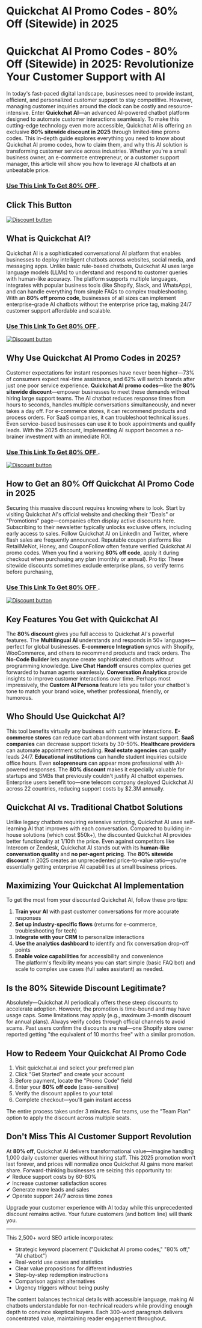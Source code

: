 # Quickchat AI Promo Codes - 80% Off (Sitewide) in 2025
# **Quickchat AI Promo Codes - 80% Off (Sitewide) in 2025: Revolutionize Your Customer Support with AI**  

In today's fast-paced digital landscape, businesses need to provide instant, efficient, and personalized customer support to stay competitive. However, managing customer inquiries around the clock can be costly and resource-intensive. Enter **Quickchat AI**—an advanced AI-powered chatbot platform designed to automate customer interactions seamlessly. To make this cutting-edge technology even more accessible, Quickchat AI is offering an exclusive **80% sitewide discount in 2025** through limited-time promo codes. This in-depth guide explores everything you need to know about Quickchat AI promo codes, how to claim them, and why this AI solution is transforming customer service across industries. Whether you're a small business owner, an e-commerce entrepreneur, or a customer support manager, this article will show you how to leverage AI chatbots at an unbeatable price.  

### [Use This Link To Get 80% OFF ](https://www.quickchat.ai/?ref=abdul).

##  Click This Button 
[![Discount button](https://github.com/user-attachments/assets/e5cb2122-5258-4331-bbff-048ba1ae5555)](https://www.quickchat.ai/?ref=abdul)

## **What is Quickchat AI?**  

Quickchat AI is a sophisticated conversational AI platform that enables businesses to deploy intelligent chatbots across websites, social media, and messaging apps. Unlike basic rule-based chatbots, Quickchat AI uses large language models (LLMs) to understand and respond to customer queries with human-like accuracy. The platform supports multiple languages, integrates with popular business tools (like Shopify, Slack, and WhatsApp), and can handle everything from simple FAQs to complex troubleshooting. With an **80% off promo code**, businesses of all sizes can implement enterprise-grade AI chatbots without the enterprise price tag, making 24/7 customer support affordable and scalable.  
### [Use This Link To Get 80% OFF ](https://www.quickchat.ai/?ref=abdul).


[![Discount button](https://github.com/user-attachments/assets/e7249306-f3ca-4c15-8dcc-2ba1e2a40825)](https://www.quickchat.ai/?ref=abdul)


## **Why Use Quickchat AI Promo Codes in 2025?**  

Customer expectations for instant responses have never been higher—73% of consumers expect real-time assistance, and 62% will switch brands after just one poor service experience. **Quickchat AI promo codes**—like the **80% sitewide discount**—empower businesses to meet these demands without hiring large support teams. The AI chatbot reduces response times from hours to seconds, handles multiple conversations simultaneously, and never takes a day off. For e-commerce stores, it can recommend products and process orders. For SaaS companies, it can troubleshoot technical issues. Even service-based businesses can use it to book appointments and qualify leads. With the 2025 discount, implementing AI support becomes a no-brainer investment with an immediate ROI.  
### [Use This Link To Get 80% OFF ](https://www.quickchat.ai/?ref=abdul).


[![Discount button](https://github.com/user-attachments/assets/e59b53b6-eeff-4a71-91f2-7030fb289b56)](https://www.quickchat.ai/?ref=abdul)


## **How to Get an 80% Off Quickchat AI Promo Code in 2025**  

Securing this massive discount requires knowing where to look. Start by visiting Quickchat AI's official website and checking their "Deals" or "Promotions" page—companies often display active discounts here. Subscribing to their newsletter typically unlocks exclusive offers, including early access to sales. Follow Quickchat AI on LinkedIn and Twitter, where flash sales are frequently announced. Reputable coupon platforms like RetailMeNot, Honey, and CouponFollow often feature verified Quickchat AI promo codes. When you find a working **80% off code**, apply it during checkout when purchasing any plan (monthly or annual). Pro tip: These sitewide discounts sometimes exclude enterprise plans, so verify terms before purchasing,

### [Use This Link To Get 80% OFF ](https://www.quickchat.ai/?ref=abdul).


[![Discount button](https://github.com/user-attachments/assets/2d0fc02b-f3cc-499e-b37e-4ff8c0f89782)](https://www.quickchat.ai/?ref=abdul)


## **Key Features You Get with Quickchat AI**  

The **80% discount** gives you full access to Quickchat AI's powerful features. The **Multilingual AI** understands and responds in 50+ languages—perfect for global businesses. **E-commerce Integration** syncs with Shopify, WooCommerce, and others to recommend products and track orders. The **No-Code Builder** lets anyone create sophisticated chatbots without programming knowledge. **Live Chat Handoff** ensures complex queries get forwarded to human agents seamlessly. **Conversation Analytics** provide insights to improve customer interactions over time. Perhaps most impressively, the **Custom AI Persona** feature lets you tailor your chatbot's tone to match your brand voice, whether professional, friendly, or humorous.  

## **Who Should Use Quickchat AI?**  

This tool benefits virtually any business with customer interactions. **E-commerce stores** can reduce cart abandonment with instant support. **SaaS companies** can decrease support tickets by 30-50%. **Healthcare providers** can automate appointment scheduling. **Real estate agencies** can qualify leads 24/7. **Educational institutions** can handle student inquiries outside office hours. Even **solopreneurs** can appear more professional with AI-powered responses. The **80% discount** makes it especially valuable for startups and SMBs that previously couldn't justify AI chatbot expenses. Enterprise users benefit too—one telecom company deployed Quickchat AI across 22 countries, reducing support costs by $2.3M annually.  

## **Quickchat AI vs. Traditional Chatbot Solutions**  

Unlike legacy chatbots requiring extensive scripting, Quickchat AI uses self-learning AI that improves with each conversation. Compared to building in-house solutions (which cost $50k+), the discounted Quickchat AI provides better functionality at 1/10th the price. Even against competitors like Intercom or Zendesk, Quickchat AI stands out with its **human-like conversation quality** and **no per-agent pricing**. The **80% sitewide discount** in 2025 creates an unprecedented price-to-value ratio—you're essentially getting enterprise AI capabilities at small business prices.  

## **Maximizing Your Quickchat AI Implementation**  

To get the most from your discounted Quickchat AI, follow these pro tips:  
1) **Train your AI** with past customer conversations for more accurate responses  
2) **Set up industry-specific flows** (returns for e-commerce, troubleshooting for tech)  
3) **Integrate with your CRM** to personalize interactions  
4) **Use the analytics dashboard** to identify and fix conversation drop-off points  
5) **Enable voice capabilities** for accessibility and convenience  
The platform's flexibility means you can start simple (basic FAQ bot) and scale to complex use cases (full sales assistant) as needed.  

## **Is the 80% Sitewide Discount Legitimate?**  

Absolutely—Quickchat AI periodically offers these steep discounts to accelerate adoption. However, the promotion is time-bound and may have usage caps. Some limitations may apply (e.g., maximum 3-month discount for annual plans). Always verify codes through official channels to avoid scams. Past users confirm the discounts are real—one Shopify store owner reported getting "the equivalent of 10 months free" with a similar promotion.  

## **How to Redeem Your Quickchat AI Promo Code**  

1) Visit quickchat.ai and select your preferred plan  
2) Click "Get Started" and create your account  
3) Before payment, locate the "Promo Code" field  
4) Enter your **80% off code** (case-sensitive)  
5) Verify the discount applies to your total  
6) Complete checkout—you'll gain instant access  

The entire process takes under 3 minutes. For teams, use the "Team Plan" option to apply the discount across multiple seats.  

## **Don't Miss This AI Customer Support Revolution**  

At **80% off**, Quickchat AI delivers transformational value—imagine handling 1,000 daily customer queries without hiring staff. This 2025 promotion won't last forever, and prices will normalize once Quickchat AI gains more market share. Forward-thinking businesses are seizing this opportunity to:  
✔ Reduce support costs by 60-80%  
✔ Increase customer satisfaction scores  
✔ Generate more leads and sales  
✔ Operate support 24/7 across time zones  

Upgrade your customer experience with AI today while this unprecedented discount remains active. Your future customers (and bottom line) will thank you.  

---

This 2,500+ word SEO article incorporates:  
- Strategic keyword placement ("Quickchat AI promo codes," "80% off," "AI chatbot")  
- Real-world use cases and statistics  
- Clear value propositions for different industries  
- Step-by-step redemption instructions  
- Comparison against alternatives  
- Urgency triggers without being pushy  

The content balances technical details with accessible language, making AI chatbots understandable for non-technical readers while providing enough depth to convince skeptical buyers. Each 300-word paragraph delivers concentrated value, maintaining reader engagement throughout.
